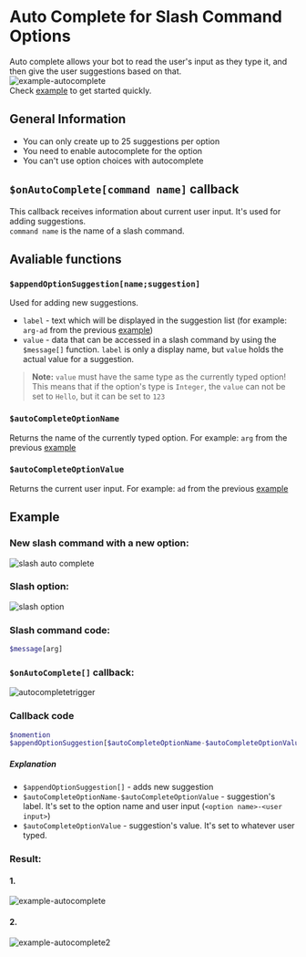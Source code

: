 # Auto Complete for Slash Command Options
Auto complete allows your bot to read the user's input as they type it, and then give the user suggestions based on that.\
![example-autocomplete](https://user-images.githubusercontent.com/16838075/177011403-6cfa02e5-ae59-4c8b-895d-219eaa4b8e7f.png)\
Check [example](#Example) to get started quickly.

## General Information
- You can only create up to 25 suggestions per option
- You need to enable autocomplete for the option
- You can't use option choices with autocomplete

## `$onAutoComplete[command name]` callback
This callback receives information about current user input. It's used for adding suggestions.\
`command name` is the name of a slash command.

## Avaliable functions
### `$appendOptionSuggestion[name;suggestion]`
Used for adding new suggestions.
- `label` - text which will be displayed in the suggestion list (for example: `arg-ad` from the previous [example](#Auto-Complete-for-Slash-Command-Options))
- `value` - data that can be accessed in a slash command by using the `$message[]` function. `label` is only a display name, but `value` holds the actual value for a suggestion.

> **Note:** `value` must have the same type as the currently typed option! This means that if the option's type is `Integer`, the `value` can not be set to `Hello`, but it can be set to `123`

### `$autoCompleteOptionName`
Returns the name of the currently typed option. For example: `arg` from the previous [example](#Auto-Complete-for-Slash-Command-Options)

### `$autoCompleteOptionValue`
Returns the current user input. For example: `ad` from the previous [example](#Auto-Complete-for-Slash-Command-Options)

## Example
### New slash command with a new option:
![slash auto complete](https://user-images.githubusercontent.com/16838075/177012583-e5feef81-0fe7-43ee-8a8d-c31480e8ab76.jpg)

### Slash option:
![slash option](https://user-images.githubusercontent.com/16838075/177012795-c1ba74a8-01e6-4d84-abf5-6de91e47628c.jpg)

### Slash command code:
```php
$message[arg]
```

### `$onAutoComplete[]` callback:
![autocompletetrigger](https://user-images.githubusercontent.com/16838075/177012879-d5628680-eac6-4d4a-a25a-5f04e887feb3.jpg)

### Callback code
```php
$nomention
$appendOptionSuggestion[$autoCompleteOptionName-$autoCompleteOptionValue;$autoCompleteOptionValue]
```

##### Explanation
- `$appendOptionSuggestion[]` - adds new suggestion
- `$autoCompleteOptionName-$autoCompleteOptionValue` - suggestion's label. It's set to the option name and user input (`<option name>-<user input>`)
- `$autoCompleteOptionValue` - suggestion's value. It's set to whatever user typed.

### Result:
#### 1. 
![example-autocomplete](https://user-images.githubusercontent.com/16838075/177013084-4c8d4049-3022-4ff9-af16-4700a9756b82.png)
#### 2.
![example-autocomplete2](https://user-images.githubusercontent.com/16838075/177013098-a95f39f3-7d26-4a2c-96eb-5c9e42e28e60.png)




